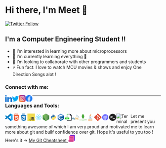 # Hi there, I'm Meet 👋

[![Twitter Follow](https://img.shields.io/twitter/follow/MeetMakzz?color=1DA1F2&logo=twitter&style=for-the-badge)](https://twitter.com/intent/follow?original_referer=https%3A%2F%2Fgithub.com%2Fmeetmakwana19&screen_name=MeetMakzz)

## I'm a Computer Engineering Student !!

- 👀 I’m interested in learning more about microprocessors
- 🌱 I’m currently learning everything 🤣
- 👯 I’m looking to collaborate with other programmers and students
- ⚡ Fun fact: I love to watch MCU movies & shows and enjoy One Direction Songs alot !

### Connect with me:

[<img align="left" alt="meetmakwana19 | LinkedIn" width="22px" src="/icons/linkedin.png" />][linkedin]
[<img align="left" alt="meetmakwana19 | Twitter" width="22px" src="/icons/twitter.png" />][twitter]
[<img align="left" alt="meetmakwana19 | Instagram" width="22px" src="/icons/instagram.png" />][instagram]
[<img align="left" alt="meetmakwana19 | Instagram" width="22px" src="/icons/facebook.png" />][facebook]

---

### Languages and Tools:

<img align="left" alt="Visual Studio Code" width="24px" padding-bottom="10px"  src="https://raw.githubusercontent.com/github/explore/80688e429a7d4ef2fca1e82350fe8e3517d3494d/topics/visual-studio-code/visual-studio-code.png" />
<img align="left" alt="HTML5" width="24px" padding-bottom="10px"  src="/icons/html5.png" />
<img align="left" alt="CSS3" width="24px" padding-bottom="10px"  src="/icons/css3.png" />
<img align="left" alt="JavaScript" width="24px" padding-bottom="10px"  src="https://raw.githubusercontent.com/github/explore/80688e429a7d4ef2fca1e82350fe8e3517d3494d/topics/javascript/javascript.png" />
<img align="left" alt="React" width="24px" padding-bottom="10px"  src="https://raw.githubusercontent.com/github/explore/80688e429a7d4ef2fca1e82350fe8e3517d3494d/topics/react/react.png" />
<img align="left" alt="Node.js" width="24px" padding-bottom="10px"  src="https://raw.githubusercontent.com/github/explore/80688e429a7d4ef2fca1e82350fe8e3517d3494d/topics/nodejs/nodejs.png" />
<img align="left" alt="Node.js" width="24px" padding-bottom="10px"  src="https://raw.githubusercontent.com/github/explore/80688e429a7d4ef2fca1e82350fe8e3517d3494d/topics/python/python.png" />
<img align="left" alt="C-Language" width="24px" padding-bottom="10px"  src="/icons/c.png" />
<img align="left" alt="SQL" width="24px" padding-bottom="10px"  src="/icons/sql.png" />
<img align="left" alt="MySQL" width="24px" padding-bottom="10px"  src="/icons/mysql.png" />
<img align="left" alt="MongoDB" width="24px" padding-bottom="10px"  src="/icons/mongodb.png" />
<img align="left" alt="Java" width="24px" padding-bottom="10px"  src="/icons/java.png" />
<img align="left" alt="Git" width="24px" padding-bottom="10px"  src="/icons/git.png" />
<img align="left" alt="GitHub" width="24px" padding-bottom="10px"  src="/icons/github.png" />
<img align="left" alt="Terminal" width="24px" padding-bottom="10px"  src="https://raw.githubusercontent.com/github/explore/80688e429a7d4ef2fca1e82350fe8e3517d3494d/topics/terminal/terminal.png" />
<img align="left" alt="Terminal" width="46px" src="https://e7.pngegg.com/pngimages/150/289/png-clipart-x86-logo-intel-internet-of-things-web-design-text.png" />



Let me present you something awesome of which I am very proud and motivated me to learn more about git and builf confidence over git.
Hope it's useful to you too !<br/>Here's  it -> [My Git Cheatsheet <img alt="Document" width="24px" padding-bottom="10px" padding-top="10px" src="/icons/document.png" />](https://github.com/meetmakwana19/about-git/blob/master/README.md) 



[twitter]: https://twitter.com/MeetMakzz
[instagram]: https://instagram.com/meet_i_
[linkedin]: https://linkedin.com/in/meet-makwana-ab73081b6
[facebook]: https://facebook.com/meet.makwana.31945
